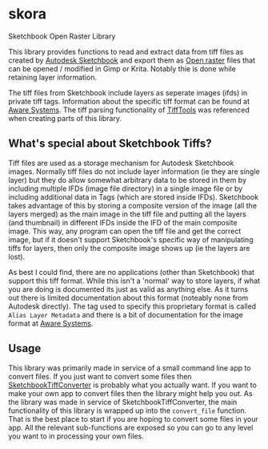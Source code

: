 # skora #

Sketchbook Open Raster Library

This library provides functions to read and extract data from tiff files as created by [Autodesk Sketchbook](https://www.sketchbook.com) and export them as [Open raster](https://www.openraster.org) files that can be opened / modified in Gimp or Krita.  Notably thie is done while retaining layer information.

The tiff files from Sketchbook include layers as seperate images (ifds) in private tiff tags.  Information about the specific tiff format can be found at [Aware Systems](https://www.awaresystems.be/imaging/tiff/tifftags/docs/alias.html). The tiff parsing functionality of [TiffTools](https://github.com/DigitalSlideArchive/tifftools) was referenced when creating parts of this library.

## What's special about Sketchbook Tiffs? ##

Tiff files are used as a storage mechanism for Autodesk Sketchbook images.  Normally tiff files do not include layer information (ie they are single layer) but they do allow somewhat arbitrary data to be stored in them by including multiple IFDs (image file directory) in a single image file or by including additional data in Tags (which are stored inside IFDs).  Sketchbook takes advantage of this by storing a composite version of the image (all the layers merged) as the main image in the tiff file and putting all the layers (and thumbnail) in different IFDs inside the IFD of the main composite image.  This way, any program can open the tiff file and get the correct image, but if it doesn't support Sketchbook's specific way of manipulating tiffs for layers, then only the composite image shows up (ie the layers are lost).

As best I could find, there are no applications (other than Sketchbook) that support this tiff format.  While this isn't a 'normal' way to store layers, if what you are doing is documented its just as valid as anything else.  As it turns out there is limited documentation about this format (noteably none from Autodesk directly).  The tag used to specify this proprietary format is called `Alias Layer Metadata` and there is a bit of documentation for the image format at [Aware Systems](https://www.awaresystems.be/imaging/tiff/tifftags/docs/alias.html).

## Usage ##

This library was primarily made in service of a small command line app to convert files.  If you just want to convert some files then [SketchbookTiffConverter](https://github.com/aero530/SketchbookTiffConverter) is probably what you actually want.  If you want to make your own app to convert files then the library might help you out.  As the library was made in service of SketchbookTiffConverter, the main functionality of this library is wrapped up into the `convert_file` function.  That is the best place to start if you are hoping to convert some files in your app.  All the relevant sub-functions are exposed so you can go to any level you want to in processing your own files.
